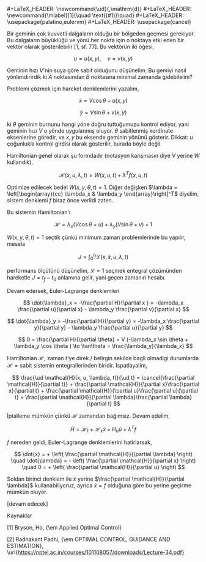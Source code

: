 #+LaTeX_HEADER: \newcommand{\ud}{\,\mathrm{d}}
#+LaTeX_HEADER: \newcommand{\mlabel}[1]{\quad \text{(#1)}\quad}
#+LaTeX_HEADER: \usepackage{palatino,eulervm}
#+LaTeX_HEADER: \usepackage{cancel}

Bir geminin çok kuvvetli dalgaların olduğu bir bölgeden geçmesi
gerekiyor. Bu dalgaların büyüklüğü ve yönü her nokta için o noktaya
etki eden bir vektör olarak gösterilebilir [1, sf. 77]. Bu vektörün
iki öğesi, 

$$
u = u(x,y), \quad v = v(x,y)
$$

Geminin hızı $V$'nin suya göre sabit olduğunu düşünelim. Bu gemiyi
nasıl yönlendirirdik ki $A$ noktasından $B$ noktasına minimal zamanda
gidebilelim?

Problemi çözmek için hareket denklemlerini yazalım, 

$$
\dot{x} = V \cos\theta + u(x,y)
$$

$$
\dot{y} = V \sin\theta + v(x,y)
$$

ki $\theta$ geminin burnunu hangi yöne doğru tuttuğumuzu kontrol
ediyor, yani geminin hızı $V$ o yönde uygulanmış oluyor. $\theta$
sabitlenmiş kordinate eksenlerine göredir, ve $x,y$ bu eksende geminin
yönünü gösterir.  Dikkat: $u$ çoğunlukla kontrol girdisi olarak
gösterilir, burada böyle değil.

Hamiltonian genel olarak şu formdadır (notasyon karışmasın diye $V$
yerine $W$ kullandık),

$$
\mathcal{H}(x, u, \lambda, t) = W( x, u, t) + \lambda^T f(x, u, t)
$$

Optimize edilecek bedel $W(x,y,\theta,t) = 1$. Diğer değişken $\lambda
= \left[\begin{array}{cc} \lambda_x & \lambda_y \end{array}\right]^T$
diyelim, sistem denklemi $f$ biraz önce verildi zaten.

Bu sistemin Hamiltonian'ı 

$$
\mathcal{H} = 
\lambda_x (V \cos \theta + u ) + 
\lambda_y (V \sin \theta + v ) + 1
$$

$W(x,y,\theta,t) = 1$ seçtik çünkü minimum zaman problemlerinde bu
yapılır, mesela 

$$
J = \int _{0}^{t_f} \mathcal{L}( x, \dot{x}, u, \lambda, t)
$$

performans ölçütünü düşünelim, $\mathcal{L} = 1$ seçmek entegral
çözümünden hareketle $J = t_f - t_0$ anlamına gelir, yani geçen
zamanın hesabı.

Devam edersek, Euler-Lagrange denklemleri

$$
\dot{\lambda}_x = -\frac{\partial H}{\partial x }  = 
-\lambda_x \frac{\partial u}{\partial x} - 
 \lambda_y \frac{\partial v}{\partial x}
$$

$$
\dot{\lambda}_y = -\frac{\partial H}{\partial y}  = 
-\lambda_x \frac{\partial y}{\partial y} - 
 \lambda_y \frac{\partial u}{\partial y}
$$

$$
0 = \frac{\partial H}{\partial \theta}  = 
V (-\lambda_x \sin \theta + \lambda_y \cos \theta ) \to
\tan\theta = \frac{\lambda_y}{\lambda_x}
$$

Hamiltonian $\mathcal{H}$, zaman $t$'ye direk / belirgin sekilde bagli
olmadigi durumlarda $\mathcal{H} = \textrm{sabit}$ sistemin
entegrallerinden biridir. Ispatlayalim, 

$$
\frac{\ud \mathcal{H}(x, u, \lambda, t)}{\ud t} = 
\cancel{\frac{\partial \mathcal{H}}{\partial t}} + 
\frac{\partial \mathcal{H}}{\partial x}\frac{\partial x}{\partial t} + 
\frac{\partial \mathcal{H}}{\partial u}\frac{\partial u}{\partial t} + 
\frac{\partial \mathcal{H}}{\partial \lambda}\frac{\partial \lambda}{\partial t} 
$$

İptalleme mümkün çünkü $\mathcal{H}$ zamandan bağımsız. Devam edelim,

$$
\dot{H} = \mathcal{H}_t + \mathcal{H}_x \dot{x} + H_u \dot{u} + \dot{\lambda}^T f
$$

$f$ nereden geldi, Euler-Lagrange denklemlerini hatirlarsak,

$$
\dot{x} = + \left( \frac{\partial \mathcal{H}}{\partial \lambda} \right)
\quad
\dot{\lambda} = - \left( \frac{\partial \mathcal{H}}{\partial x} \right)
\quad
0 = + \left( \frac{\partial \mathcal{H}}{\partial u} \right)
$$

Soldan birinci denklem ile $\dot{x}$ yerine $\frac{\partial
\mathcal{H}}{\partial \lambda}$ kullanabiliyoruz, ayrica $\dot{x} = f$
olduğuna göre bu yerine geçirme mümkün oluyor.








[devam edecek]

Kaynaklar

[1] Bryson, Ho, {\em Applied Optimal Control}

[2] Radhakant Padhi, {\em OPTIMAL CONTROL, GUIDANCE AND ESTIMATION}, 
    \url{https://nptel.ac.in/courses/101108057/downloads/Lecture-34.pdf}

